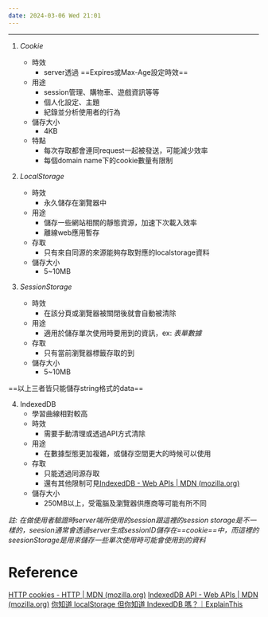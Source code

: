 ```yaml
---
date: 2024-03-06 Wed 21:01
---
```

---

1. *Cookie*
	+ 時效
		+ server透過 ==Expires或Max-Age設定時效==
	+ 用途
		+ session管理、購物車、遊戲資訊等等
		+ 個人化設定、主題
		+ 紀錄並分析使用者的行為
	+ 儲存大小
		+ 4KB
	+ 特點
		+ 每次存取都會連同request一起被發送，可能減少效率
		+ 每個domain name下的cookie數量有限制
	
2.  *LocalStorage*
	+ 時效 
		+ 永久儲存在瀏覽器中
	+ 用途
		+ 儲存一些網站相關的靜態資源，加速下次載入效率
		+ 離線web應用暫存
	+ 存取
		+ 只有來自同源的來源能夠存取對應的localstorage資料
	+ 儲存大小
		+ 5~10MB
	
3.  *SessionStorage*
	+ 時效
		+ 在該分頁或瀏覽器被關閉後就會自動被清除
	+ 用途
		+ 適用於儲存單次使用時要用到的資訊，ex: *表單數據*
	+ 存取
		+ 只有當前瀏覽器標籤存取的到
	+ 儲存大小
		+ 5~10MB

==以上三者皆只能儲存string格式的data==

4. IndexedDB
	+ 學習曲線相對較高
	+ 時效
		+ 需要手動清理或透過API方式清除
	+ 用途
		+ 在數據型態更加複雜，或儲存空間更大的時候可以使用
	+ 存取
		+ 只能透過同源存取
		+ 還有其他限制可見[IndexedDB - Web APIs | MDN (mozilla.org)](https://developer.mozilla.org/zh-TW/docs/Web/API/IndexedDB_API)
	+ 儲存大小
		+ 250MB以上，受電腦及瀏覽器供應商等可能有所不同


*註: 在做使用者驗證時server端所使用的session跟這裡的session storage是不一樣的，seesion通常會透過server生成sessionID儲存在==cookie==中，而這裡的seesionStorage是用來儲存一些單次使用時可能會使用到的資料*

# Reference

[HTTP cookies - HTTP | MDN (mozilla.org)](https://developer.mozilla.org/zh-TW/docs/Web/HTTP/Cookies)
[IndexedDB API - Web APIs | MDN (mozilla.org)](https://developer.mozilla.org/en-US/docs/Web/API/IndexedDB_API)
[你知道 localStorage 但你知道 IndexedDB 嗎？｜ExplainThis](https://www.explainthis.io/zh-hant/swe/what-is-indexeddb)
